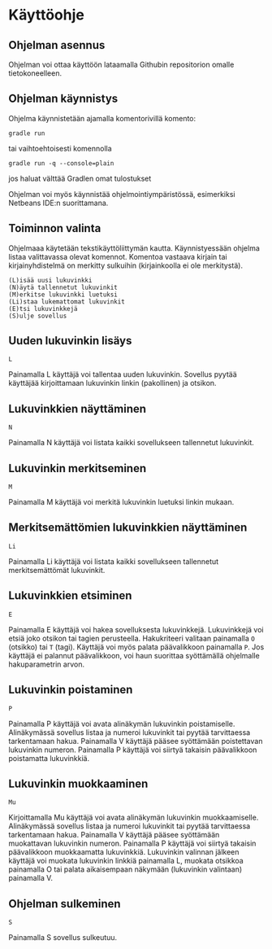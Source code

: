 # Käyttöohje

## Ohjelman asennus

Ohjelman voi ottaa käyttöön lataamalla Githubin repositorion omalle tietokoneelleen.

## Ohjelman käynnistys

Ohjelma käynnistetään ajamalla komentorivillä komento:

```
gradle run
```
tai vaihtoehtoisesti komennolla 
```
gradle run -q --console=plain
```
jos haluat välttää Gradlen omat tulostukset

Ohjelman voi myös käynnistää ohjelmointiympäristössä, esimerkiksi Netbeans IDE:n suorittamana.

## Toiminnon valinta

Ohjelmaaa käytetään tekstikäyttöliittymän kautta. Käynnistyessään ohjelma listaa valittavassa olevat komennot. Komentoa vastaava kirjain tai kirjainyhdistelmä on merkitty sulkuihin (kirjainkoolla ei ole merkitystä).

```
(L)isää uusi lukuvinkki
(N)äytä tallennetut lukuvinkit
(M)erkitse lukuvinkki luetuksi
(Li)staa lukemattomat lukuvinkit
(E)tsi lukuvinkkejä
(S)ulje sovellus
```

## Uuden lukuvinkin lisäys
```
L
```
Painamalla L käyttäjä voi tallentaa uuden lukuvinkin. Sovellus pyytää käyttäjää kirjoittamaan lukuvinkin linkin (pakollinen) ja otsikon.

## Lukuvinkkien näyttäminen
```
N
```
Painamalla N käyttäjä voi listata kaikki sovellukseen tallennetut lukuvinkit.


## Lukuvinkin merkitseminen
```
M
```
Painamalla M käyttäjä voi merkitä lukuvinkin luetuksi linkin mukaan.


## Merkitsemättömien lukuvinkkien näyttäminen
```
Li
```
Painamalla Li käyttäjä voi listata kaikki sovellukseen tallennetut merkitsemättömät lukuvinkit.

## Lukuvinkkien etsiminen
````
E
````
Painamalla E käyttäjä voi hakea sovelluksesta lukuvinkkejä. Lukuvinkkejä
voi etsiä joko otsikon tai tagien perusteella. Hakukriteeri valitaan
painamalla `O` (otsikko) tai `T` (tagi). Käyttäjä voi myös palata päävalikkoon
painamalla `P`. Jos käyttäjä ei palannut päävalikkoon, voi haun suorittaa
syöttämällä ohjelmalle hakuparametrin arvon.

## Lukuvinkin poistaminen
````
P
````
Painamalla P käyttäjä voi avata alinäkymän lukuvinkin poistamiselle. Alinäkymässä sovellus listaa ja numeroi lukuvinkit tai pyytää tarvittaessa tarkentamaan hakua. Painamalla V käyttäjä pääsee syöttämään poistettavan lukuvinkin numeron. Painamalla P käyttäjä voi siirtyä takaisin päävalikkoon poistamatta lukuvinkkiä.

## Lukuvinkin muokkaaminen
````
Mu
````
Kirjoittamalla Mu käyttäjä voi avata alinäkymän lukuvinkin muokkaamiselle. Alinäkymässä sovellus listaa ja numeroi lukuvinkit tai pyytää tarvittaessa tarkentamaan hakua. Painamalla V käyttäjä pääsee syöttämään muokattavan lukuvinkin numeron. Painamalla P käyttäjä voi siirtyä takaisin päävalikkoon muokkaamatta lukuvinkkiä. Lukuvinkin valinnan jälkeen käyttäjä voi muokata lukuvinkin linkkiä painamalla L, muokata otsikkoa painamalla O tai palata aikaisempaan näkymään (lukuvinkin valintaan) painamalla V.

## Ohjelman sulkeminen
```
S
```
Painamalla S sovellus sulkeutuu.






